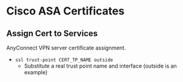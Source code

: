 # Cisco ASA Certificates

## Assign Cert to Services

AnyConnect VPN server certificate assignment.
* `ssl trust-point CERT_TP_NAME outside`
  * Substitute a real trust point name and interface (outside is an example)
